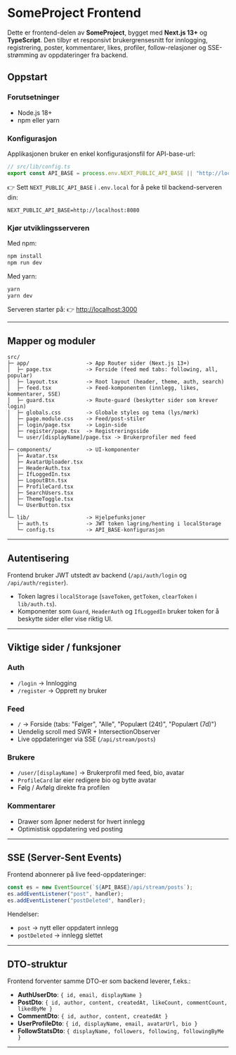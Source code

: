 # SomeProject Frontend

Dette er frontend-delen av **SomeProject**, bygget med **Next.js 13+** og **TypeScript**.
Den tilbyr et responsivt brukergrensesnitt for innlogging, registrering, poster, kommentarer, likes, profiler, follow-relasjoner og SSE-strømming av oppdateringer fra backend.

## Oppstart

### Forutsetninger

* Node.js 18+
* npm eller yarn

### Konfigurasjon

Applikasjonen bruker en enkel konfigurasjonsfil for API-base-url:

```ts
// src/lib/config.ts
export const API_BASE = process.env.NEXT_PUBLIC_API_BASE || "http://localhost:8080";
```

👉 Sett `NEXT_PUBLIC_API_BASE` i `.env.local` for å peke til backend-serveren din:

```env
NEXT_PUBLIC_API_BASE=http://localhost:8080
```

### Kjør utviklingsserveren

Med npm:

```bash
npm install
npm run dev
```

Med yarn:

```bash
yarn
yarn dev
```

Serveren starter på:
👉 [http://localhost:3000](http://localhost:3000)

---

## Mapper og moduler

```
src/
├─ app/                  -> App Router sider (Next.js 13+)
│  ├─ page.tsx           -> Forside (feed med tabs: following, all, popular)
│  ├─ layout.tsx         -> Root layout (header, theme, auth, search)
│  ├─ feed.tsx           -> Feed-komponenten (innlegg, likes, kommentarer, SSE)
│  ├─ guard.tsx          -> Route-guard (beskytter sider som krever login)
│  ├─ globals.css        -> Globale styles og tema (lys/mørk)
│  ├─ page.module.css    -> Feed/post-stiler
│  ├─ login/page.tsx     -> Login-side
│  ├─ register/page.tsx  -> Registreringsside
│  └─ user/[displayName]/page.tsx -> Brukerprofiler med feed
│
├─ components/           -> UI-komponenter
│  ├─ Avatar.tsx
│  ├─ AvatarUploader.tsx
│  ├─ HeaderAuth.tsx
│  ├─ IfLoggedIn.tsx
│  ├─ LogoutBtn.tsx
│  ├─ ProfileCard.tsx
│  ├─ SearchUsers.tsx
│  ├─ ThemeToggle.tsx
│  └─ UserButton.tsx
│
└─ lib/                  -> Hjelpefunksjoner
   ├─ auth.ts            -> JWT token lagring/henting i localStorage
   └─ config.ts          -> API_BASE-konfigurasjon

```

---

## Autentisering

Frontend bruker JWT utstedt av backend (`/api/auth/login` og `/api/auth/register`).

* Token lagres i `localStorage` (`saveToken`, `getToken`, `clearToken` i `lib/auth.ts`).
* Komponenter som `Guard`, `HeaderAuth` og `IfLoggedIn` bruker token for å beskytte sider eller vise riktig UI.

---

## Viktige sider / funksjoner

### Auth

* `/login` -> Innlogging
* `/register` -> Opprett ny bruker

### Feed

* `/` -> Forside (tabs: "Følger", "Alle", "Populært (24t)", "Populært (7d)")
* Uendelig scroll med SWR + IntersectionObserver
* Live oppdateringer via SSE (`/api/stream/posts`)

### Brukere

* `/user/[displayName]` -> Brukerprofil med feed, bio, avatar
* `ProfileCard` lar eier redigere bio og bytte avatar
* Følg / Avfølg direkte fra profilen

### Kommentarer

* Drawer som åpner nederst for hvert innlegg
* Optimistisk oppdatering ved posting

---

## SSE (Server-Sent Events)

Frontend abonnerer på live feed-oppdateringer:

```ts
const es = new EventSource(`${API_BASE}/api/stream/posts`);
es.addEventListener("post", handler);
es.addEventListener("postDeleted", handler);
```

Hendelser:

* `post` -> nytt eller oppdatert innlegg
* `postDeleted` -> innlegg slettet

---


## DTO-struktur

Frontend forventer samme DTO-er som backend leverer, f.eks.:

* **AuthUserDto**: `{ id, email, displayName }`
* **PostDto**: `{ id, author, content, createdAt, likeCount, commentCount, likedByMe }`
* **CommentDto**: `{ id, author, content, createdAt }`
* **UserProfileDto**: `{ id, displayName, email, avatarUrl, bio }`
* **FollowStatsDto**: `{ displayName, followers, following, followingByMe }`

---


